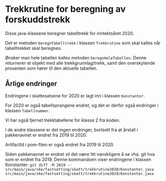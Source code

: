 # Trekkrutine for beregning av forskuddstrekk

Disse java-klassene beregner tabelltrekk for inntektsåret 2020.

Det er metoden `beregnTabelltrekk` i klassen `Trekkrutine` som skal kalles når tabelltrekket skal beregnes.

Ønsker man hele tabellen kalles metoden `beregnHeleTabellen`. Denne returnerer et objekt med alle trekkgrunnlag/trekk, samt den overskytende prosenten som hører til den aktuelle tabellen.


## Årlige endringer
Endringene i skattesatsene for 2020 er lagt inn i klassen `Konstanter`.

For 2020 er også tabellsprangene endret, og det er derfor også endringer i klassen `Tabellnummer`.

Vi har også fjernet trekktabellene for klasse 2 fra koden.

I de andre klassene er det ingen endringer, bortsett fra at årstall i pakkenavnet er endret fra 2019 til 2020.

ArtifactId i pom-filen er også endret fra 2019 til 2020.

Siden pakkenavnet er endret vil det være litt vanskligere å se vha. git hva som er endret fra 2019. 
Denne kommandoen viser endringene i klassen Konstanter:
`git diff -M 2019 -- src/main/java/ske/fastsetting/skatt/trekkrutine2020/Konstanter.java src/main/java/ske/fastsetting/skatt/trekkrutine2019/Konstanter.java`